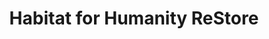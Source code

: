 ---
title: "Habitat for Humanity ReStore"
url: /omaha/habitat-for-humanity-restore/
shop: charity
---